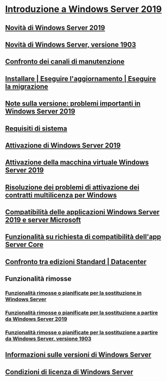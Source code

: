 # [Introduzione a Windows Server 2019](get-started-19.md) 
## [Novità di Windows Server 2019](whats-new-19.md)
## [Novità di Windows Server, versione 1903](whats-new-in-windows-server-1903.md)
## [Confronto dei canali di manutenzione](servicing-channels-19.md)
## [Installare | Eseguire l'aggiornamento | Eseguire la migrazione](install-upgrade-migrate-19.md)
## [Note sulla versione: problemi importanti in Windows Server 2019](rel-notes-19.md)
## [Requisiti di sistema](sys-reqs-19.md)
## [Attivazione di Windows Server 2019](activation-19.md)
## [Attivazione della macchina virtuale Windows Server 2019](vm-activation-19.md)
## [Risoluzione dei problemi di attivazione dei contratti multilicenza per Windows](../get-started/activation-troubleshooting-guide.md)
## [Compatibilità delle applicazioni Windows Server 2019 e server Microsoft](app-compat-19.md)
## [Funzionalità su richiesta di compatibilità dell'app Server Core](install-fod-19.md)
## [Confronto tra edizioni Standard | Datacenter](editions-comparison-19.md)
## Funzionalità rimosse
### [Funzionalità rimosse o pianificate per la sostituzione in Windows Server](removed-features.md)
### [Funzionalità rimosse o pianificate per la sostituzione a partire da Windows Server 2019](removed-features-19.md)
### [Funzionalità rimosse o pianificate per la sostituzione a partire da Windows Server, versione 1903](removed-features-1903.md)
## [Informazioni sulle versioni di Windows Server](../get-started/windows-server-release-info.md)
## [Condizioni di licenza di Windows Server](../windows-server-licensing/windows-server-licensing.md)